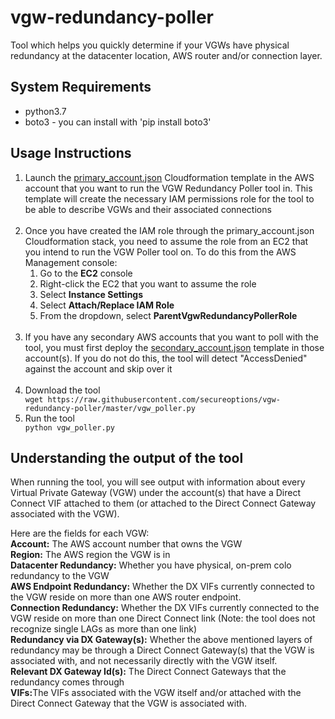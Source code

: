 # vgw-redundancy-poller
Tool which helps you quickly determine if your VGWs have physical redundancy at the datacenter location, AWS router and/or connection layer.

## System Requirements
<ul>
 <li>python3.7</li>
 <li>boto3 - you can install with 'pip install boto3'</li>
 </ul>

## Usage Instructions
<ol>
<li>Launch the <a href="https://console.aws.amazon.com/cloudformation/home?region=us-east-1#/stacks/new?stackName=ParentAccountVgwRedundancyPollerRole&templateURL=https://s3.amazonaws.com/secure-options/vgw-redundancy-poller/primary_account.json">primary_account.json</a> Cloudformation template in the AWS account that you want to run the VGW Redundancy Poller tool in. This template will create the necessary IAM permissions role for the tool to be able to describe VGWs and their associated connections</li>
 <br>
 <li>Once you have created the IAM role through the primary_account.json Cloudformation stack, you need to assume the role from  an EC2 that you intend to run the VGW Poller tool on. To do this from the AWS Management console:
   <ol> 
     <li>Go to the <strong>EC2</strong> console</li>
     <li>Right-click the EC2 that you want to assume the role</li>
     <li>Select <strong>Instance Settings</strong></li>
     <li>Select <strong>Attach/Replace IAM Role</strong></li>
     <li>From the dropdown, select <strong>ParentVgwRedundancyPollerRole</strong></li>
   </ol>
     <br>
<li>If you have any secondary AWS accounts that you want to poll with the tool, you must first deploy the <a href="https://console.aws.amazon.com/cloudformation/home?region=us-east-1#/stacks/new?stackName=SecondaryAccountVgwRedundancyPollerRole&templateURL=https://s3.amazonaws.com/secure-options/vgw-redundancy-poller/secondary_acct.json">secondary_account.json</a> template in those account(s). If you do not do this, the tool will detect "AccessDenied" against the account and skip over it</li>
 <br>
 <li>Download the tool</li>
     <code>wget https://raw.githubusercontent.com/secureoptions/vgw-redundancy-poller/master/vgw_poller.py</code><br>
 <li>Run the tool</li>
     <code>python vgw_poller.py</code>
</ol>

## Understanding the output of the tool
When running the tool, you will see output with information about every Virtual Private Gateway (VGW) under the account(s) that have a Direct Connect VIF attached to them (or attached to the Direct Connect Gateway associated with the VGW).

Here are the fields for each VGW:<br>
   <strong>Account:</strong> The AWS account number that owns the VGW<br>
   <strong>Region:</strong> The AWS region the VGW is in<br>
   <strong>Datacenter Redundancy:</strong> Whether you have physical, on-prem colo redundancy to the VGW<br>
   <strong>AWS Endpoint Redundancy:</strong> Whether the DX VIFs currently connected to the VGW reside on more than one AWS router endpoint.<br>
   <strong>Connection Redundancy:</strong> Whether the DX VIFs currently connected to the VGW reside on more than one Direct Connect link (Note: the tool does not recognize single LAGs as more than one link)<br>
<strong>Redundancy via DX Gateway(s):</strong> Whether the above mentioned layers of redundancy may be through a Direct Connect Gateway(s) that the VGW is associated with, and not necessarily directly with the VGW itself.<br>
<strong>Relevant DX Gateway Id(s):</strong> The Direct Connect Gateways that the redundancy comes through<br>
<strong>VIFs:</strong>The VIFs associated with the VGW itself and/or attached with the Direct Connect Gateway that the VGW is associated with.<br>
   
   
